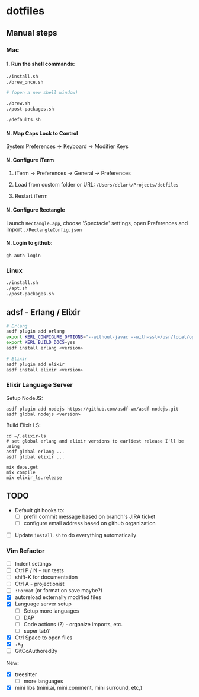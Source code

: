 # dotfiles

## Manual steps

### Mac

#### 1. Run the shell commands:

```sh
./install.sh
./brew_once.sh

# (open a new shell window)

./brew.sh
./post-packages.sh

./defaults.sh
```

#### N. Map Caps Lock to Control

System Preferences -> Keyboard -> Modifier Keys

#### N. Configure iTerm

1. iTerm -> Preferences -> General -> Preferences

2. Load from custom folder or URL: `/Users/dclark/Projects/dotfiles`

3. Restart iTerm

#### N. Configure Rectangle

Launch `Rectangle.app`, choose 'Spectacle' settings, open Preferences and import `./RectangleConfig.json`

#### N. Login to github:

```
gh auth login
```


### Linux

```sh
./install.sh
./apt.sh
./post-packages.sh
```

## adsf - Erlang / Elixir

```sh
# Erlang
asdf plugin add erlang
export KERL_CONFIGURE_OPTIONS="--without-javac --with-ssl=/usr/local/opt/openssl@1.1"
export KERL_BUILD_DOCS=yes
asdf install erlang <version>

# Elixir
asdf plugin add elixir
asdf install elixir <version>
```

### Elixir Language Server

Setup NodeJS:

```
asdf plugin add nodejs https://github.com/asdf-vm/asdf-nodejs.git
asdf global nodejs <version>
```

Build Elixir LS:

```
cd ~/.elixir-ls
# set global erlang and elixir versions to earliest release I'll be using
asdf global erlang ...
asdf global elixir ...

mix deps.get
mix compile
mix elixir_ls.release
```

## TODO

- Default git hooks to:
  - [ ] prefill commit message based on branch's JIRA ticket
  - [ ] configure email address based on github organization

- [ ] Update `install.sh` to do everything automatically

### Vim Refactor

- [ ] Indent settings
- [ ] Ctrl P / N - run tests
- [ ] shift-K for documentation
- [ ] Ctrl A - projectionist
- [ ] `:Format` (or format on save maybe?)
- [x] autoreload externally modified files
- [x] Language server setup
  - [ ] Setup more languages
  - [ ] DAP
  - [ ] Code actions (?) - organize imports, etc.
  - [ ] super tab?
- [x] Ctrl Space to open files
- [x] `:Rg`
- [ ] GitCoAuthoredBy

New:

- [x] treesitter
  - [ ] more languages

- [x] mini libs (mini.ai, mini.comment, mini surround, etc,)
